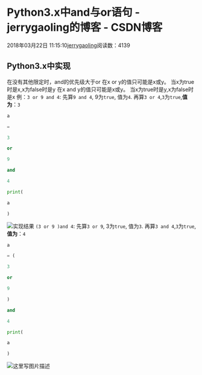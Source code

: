 
# Python3.x中and与or语句 - jerrygaoling的博客 - CSDN博客


2018年03月22日 11:15:10[jerrygaoling](https://me.csdn.net/jerrygaoling)阅读数：4139


## Python3.x中实现
在没有其他限定时，and的优先级大于or
在x or y的值只可能是x或y。 当x为true时是x,x为false时是y
在x and y的值只可能是x或y。 当x为true时是y,x为false时是x
例：`3 or 9 and 4`: 先算`9 and 4`, 9为`true`, 值为`4`. 再算`3 or 4`,`3`为`true`,**值为**：`3`
```python
a
```
```python
=
```
```python
3
```
```python
or
```
```python
9
```
```python
and
```
```python
4
```
```python
print(
```
```python
a
```
```python
)
```
![实现结果](//img-blog.csdn.net/20180322111227247?watermark/2/text/Ly9ibG9nLmNzZG4ubmV0L2plcnJ5Z2FvbGluZw==/font/5a6L5L2T/fontsize/400/fill/I0JBQkFCMA==/dissolve/70)
`(3 or 9 )and 4`: 先算`3 or 9`, 3为`true`, 值为`3`. 再算`3 and 4`,`3`为`true`,**值为**：`4`
```python
a
```
```python
= (
```
```python
3
```
```python
or
```
```python
9
```
```python
)
```
```python
and
```
```python
4
```
```python
print(
```
```python
a
```
```python
)
```
![这里写图片描述](//img-blog.csdn.net/20180322111329412?watermark/2/text/Ly9ibG9nLmNzZG4ubmV0L2plcnJ5Z2FvbGluZw==/font/5a6L5L2T/fontsize/400/fill/I0JBQkFCMA==/dissolve/70)

